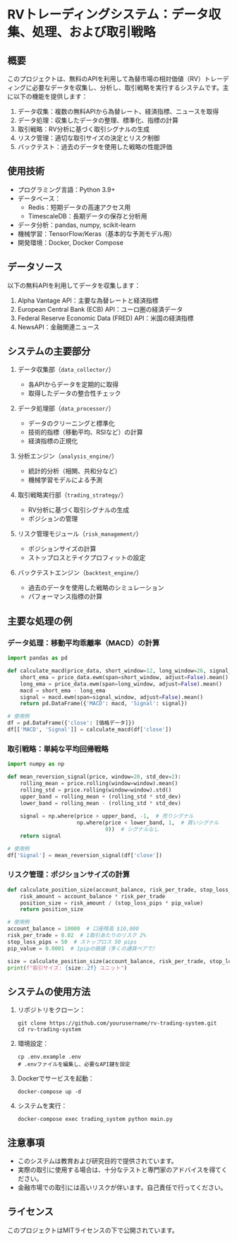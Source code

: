 # RVトレーディングシステム：データ収集、処理、および取引戦略

## 概要

このプロジェクトは、無料のAPIを利用して為替市場の相対価値（RV）トレーディングに必要なデータを収集し、分析し、取引戦略を実行するシステムです。主に以下の機能を提供します：

1. データ収集：複数の無料APIから為替レート、経済指標、ニュースを取得
2. データ処理：収集したデータの整理、標準化、指標の計算
3. 取引戦略：RV分析に基づく取引シグナルの生成
4. リスク管理：適切な取引サイズの決定とリスク制御
5. バックテスト：過去のデータを使用した戦略の性能評価

## 使用技術

- プログラミング言語：Python 3.9+
- データベース：
  - Redis：短期データの高速アクセス用
  - TimescaleDB：長期データの保存と分析用
- データ分析：pandas, numpy, scikit-learn
- 機械学習：TensorFlow/Keras（基本的な予測モデル用）
- 開発環境：Docker, Docker Compose

## データソース

以下の無料APIを利用してデータを収集します：

1. Alpha Vantage API：主要な為替レートと経済指標
2. European Central Bank (ECB) API：ユーロ圏の経済データ
3. Federal Reserve Economic Data (FRED) API：米国の経済指標
4. NewsAPI：金融関連ニュース

## システムの主要部分

1. データ収集部（`data_collector/`）
   - 各APIからデータを定期的に取得
   - 取得したデータの整合性チェック

2. データ処理部（`data_processor/`）
   - データのクリーニングと標準化
   - 技術的指標（移動平均、RSIなど）の計算
   - 経済指標の正規化

3. 分析エンジン（`analysis_engine/`）
   - 統計的分析（相関、共和分など）
   - 機械学習モデルによる予測

4. 取引戦略実行部（`trading_strategy/`）
   - RV分析に基づく取引シグナルの生成
   - ポジションの管理

5. リスク管理モジュール（`risk_management/`）
   - ポジションサイズの計算
   - ストップロスとテイクプロフィットの設定

6. バックテストエンジン（`backtest_engine/`）
   - 過去のデータを使用した戦略のシミュレーション
   - パフォーマンス指標の計算

## 主要な処理の例

### データ処理：移動平均乖離率（MACD）の計算

```python
import pandas as pd

def calculate_macd(price_data, short_window=12, long_window=26, signal_window=9):
    short_ema = price_data.ewm(span=short_window, adjust=False).mean()
    long_ema = price_data.ewm(span=long_window, adjust=False).mean()
    macd = short_ema - long_ema
    signal = macd.ewm(span=signal_window, adjust=False).mean()
    return pd.DataFrame({'MACD': macd, 'Signal': signal})

# 使用例
df = pd.DataFrame({'close': [価格データ]})
df[['MACD', 'Signal']] = calculate_macd(df['close'])
```

### 取引戦略：単純な平均回帰戦略

```python
import numpy as np

def mean_reversion_signal(price, window=20, std_dev=2):
    rolling_mean = price.rolling(window=window).mean()
    rolling_std = price.rolling(window=window).std()
    upper_band = rolling_mean + (rolling_std * std_dev)
    lower_band = rolling_mean - (rolling_std * std_dev)
    
    signal = np.where(price > upper_band, -1,  # 売りシグナル
                      np.where(price < lower_band, 1,  # 買いシグナル
                               0))  # シグナルなし
    return signal

# 使用例
df['Signal'] = mean_reversion_signal(df['close'])
```

### リスク管理：ポジションサイズの計算

```python
def calculate_position_size(account_balance, risk_per_trade, stop_loss_pips, pip_value):
    risk_amount = account_balance * risk_per_trade
    position_size = risk_amount / (stop_loss_pips * pip_value)
    return position_size

# 使用例
account_balance = 10000  # 口座残高 $10,000
risk_per_trade = 0.02  # 1取引あたりのリスク 2%
stop_loss_pips = 50  # ストップロス 50 pips
pip_value = 0.0001  # 1pipの価値（多くの通貨ペアで）

size = calculate_position_size(account_balance, risk_per_trade, stop_loss_pips, pip_value)
print(f"取引サイズ: {size:.2f} ユニット")
```

## システムの使用方法

1. リポジトリをクローン：
   ```
   git clone https://github.com/yourusername/rv-trading-system.git
   cd rv-trading-system
   ```

2. 環境設定：
   ```
   cp .env.example .env
   # .envファイルを編集し、必要なAPI鍵を設定
   ```

3. Dockerでサービスを起動：
   ```
   docker-compose up -d
   ```

4. システムを実行：
   ```
   docker-compose exec trading_system python main.py
   ```

## 注意事項

- このシステムは教育および研究目的で提供されています。
- 実際の取引に使用する場合は、十分なテストと専門家のアドバイスを得てください。
- 金融市場での取引には高いリスクが伴います。自己責任で行ってください。

## ライセンス

このプロジェクトはMITライセンスの下で公開されています。
